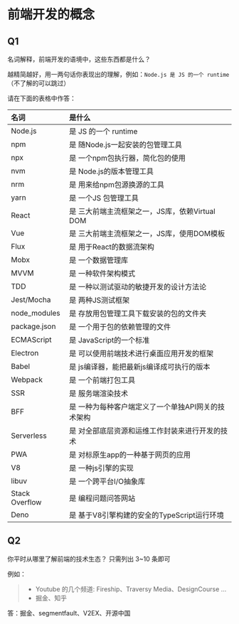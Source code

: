 # 前端开发的概念

## Q1

名词解释，前端开发的语境中，这些东西都是什么？

越精简越好，用一两句话你表现出的理解，例如：`Node.js 是 JS 的一个 runtime`  
（不了解的可以跳过）

请在下面的表格中作答：

| 名词           | 是什么               |
| :------------- | :------------------- |
| Node.js        | 是 JS 的一个 runtime |
| npm            | 是 随Node.js一起安装的包管理工具               |
| npx            | 是 一个npm包执行器，简化包的使用               |
| nvm            | 是 Node.js的版本管理工具               |
| nrm            | 是 用来给npm包源换源的工具                |
| yarn           | 是 一个JS 包管理工具                |
| React          | 是 三大前端主流框架之一，JS库，依赖Virtual DOM               |
| Vue            | 是 三大前端主流框架之一，JS库，使用DOM模板               |
| Flux           | 是 用于React的数据流架构               |
| Mobx           | 是 一个数据管理库                |
| MVVM           | 是 一种软件架构模式                |
| TDD            | 是 一种以测试驱动的敏捷开发的设计方法论                |
| Jest/Mocha     | 是 两种JS测试框架                |
| node_modules   | 是 存放用包管理工具下载安装的包的文件夹               |
| package.json   | 是 一个用于包的依赖管理的文件                |
| ECMAScript     | 是 JavaScript的一个标准                |
| Electron       | 是 可以使用前端技术进行桌面应用开发的框架                |
| Babel          | 是 js编译器，能把最新js编译成可执行的版本                |
| Webpack        | 是 一个前端打包工具                |
| SSR            | 是 服务端渲染技术
| BFF            | 是 一种为每种客户端定义了一个单独API网关的技术架构              |
| Serverless     | 是 对全部底层资源和运维工作封装来进行开发的技术               |
| PWA            | 是 对标原生app的一种基于网页的应用                |
| V8             | 是 一种js引擎的实现              |
| libuv          | 是 一个跨平台I/O抽象库               |
| Stack Overflow | 是 编程问题问答网站               |
| Deno           | 是 基于V8引擎构建的安全的TypeScript运行环境                |

## Q2

你平时从哪里了解前端的技术生态？
只需列出 3~10 条即可

例如：

> - Youtube 的几个频道: Fireship、Traversy Media、DesignCourse …
> - 掘金、知乎

答：掘金、segmentfault、V2EX、开源中国
